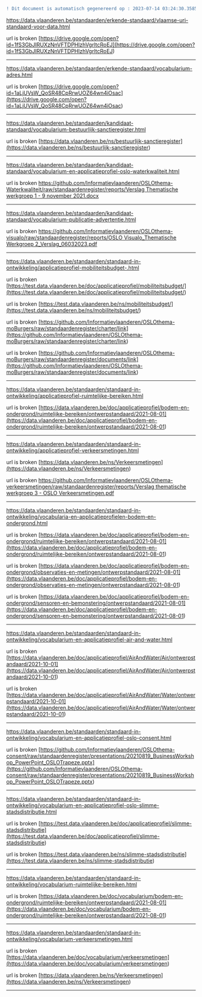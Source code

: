 ```diff
! Dit document is automatisch gegenereerd op : 2023-07-14 03:24:30.358558
```



[https://data.vlaanderen.be/standaarden/erkende-standaard/vlaamse-uri-standaard-voor-data.html
](https://data.vlaanderen.be/standaarden/erkende-standaard/vlaamse-uri-standaard-voor-data.html
)

url is broken [https://drive.google.com/open?id=1fS3GbJIRUXzNnVFTDPHlzhVgrltcRoEJ](<https://drive.google.com/open?id=1fS3GbJIRUXzNnVFTDPHlzhVgrltcRoEJ>) 


--------------------------------------------------


[https://data.vlaanderen.be/standaarden/erkende-standaard/vocabularium-adres.html
](https://data.vlaanderen.be/standaarden/erkende-standaard/vocabularium-adres.html
)

url is broken [https://drive.google.com/open?id=1aLjUVsW_QoSR48CpRrwUOZ64wn4iOsac](<https://drive.google.com/open?id=1aLjUVsW_QoSR48CpRrwUOZ64wn4iOsac>) 


--------------------------------------------------


[https://data.vlaanderen.be/standaarden/kandidaat-standaard/vocabularium-bestuurlijk-sanctieregister.html
](https://data.vlaanderen.be/standaarden/kandidaat-standaard/vocabularium-bestuurlijk-sanctieregister.html
)

url is broken [https://data.vlaanderen.be/ns/bestuurlijk-sanctieregister](<https://data.vlaanderen.be/ns/bestuurlijk-sanctieregister>) 


--------------------------------------------------


[https://data.vlaanderen.be/standaarden/kandidaat-standaard/vocabularium-en-applicatieprofiel-oslo-waterkwaliteit.html
](https://data.vlaanderen.be/standaarden/kandidaat-standaard/vocabularium-en-applicatieprofiel-oslo-waterkwaliteit.html
)

url is broken [https://github.com/Informatievlaanderen/OSLOthema-Waterkwaliteit/raw/standaardenregister/reports/Verslag Thematische werkgroep 1 - 9 november 2021.docx](<https://github.com/Informatievlaanderen/OSLOthema-Waterkwaliteit/raw/standaardenregister/reports/Verslag Thematische werkgroep 1 - 9 november 2021.docx>) 


--------------------------------------------------


[https://data.vlaanderen.be/standaarden/kandidaat-standaard/vocabularium-publicatie-advertentie.html
](https://data.vlaanderen.be/standaarden/kandidaat-standaard/vocabularium-publicatie-advertentie.html
)

url is broken [https://github.com/Informatievlaanderen/OSLOthema-visualo/raw/standaardenregister/reports/OSLO Visualo_Thematische Werkgroep 2_Verslag_06032023.pdf](<https://github.com/Informatievlaanderen/OSLOthema-visualo/raw/standaardenregister/reports/OSLO Visualo_Thematische Werkgroep 2_Verslag_06032023.pdf>) 


--------------------------------------------------


[https://data.vlaanderen.be/standaarden/standaard-in-ontwikkeling/applicatieprofiel-mobiliteitsbudget-.html
](https://data.vlaanderen.be/standaarden/standaard-in-ontwikkeling/applicatieprofiel-mobiliteitsbudget-.html
)

url is broken [https://test.data.vlaanderen.be/doc/applicatieprofiel/mobiliteitsbudget/](<https://test.data.vlaanderen.be/doc/applicatieprofiel/mobiliteitsbudget/>) 

url is broken [https://test.data.vlaanderen.be/ns/mobiliteitsbudget/](<https://test.data.vlaanderen.be/ns/mobiliteitsbudget/>) 

url is broken [https://github.com/Informatievlaanderen/OSLOthema-moBurgers/raw/standaardenregister/charter/link](<https://github.com/Informatievlaanderen/OSLOthema-moBurgers/raw/standaardenregister/charter/link>) 

url is broken [https://github.com/Informatievlaanderen/OSLOthema-moBurgers/raw/standaardenregister/documents/link](<https://github.com/Informatievlaanderen/OSLOthema-moBurgers/raw/standaardenregister/documents/link>) 


--------------------------------------------------


[https://data.vlaanderen.be/standaarden/standaard-in-ontwikkeling/applicatieprofiel-ruimtelijke-bereiken.html
](https://data.vlaanderen.be/standaarden/standaard-in-ontwikkeling/applicatieprofiel-ruimtelijke-bereiken.html
)

url is broken [https://data.vlaanderen.be/doc/applicatieprofiel/bodem-en-ondergrond/ruimtelijke-bereiken/ontwerpstandaard/2021-08-01](<https://data.vlaanderen.be/doc/applicatieprofiel/bodem-en-ondergrond/ruimtelijke-bereiken/ontwerpstandaard/2021-08-01>) 


--------------------------------------------------


[https://data.vlaanderen.be/standaarden/standaard-in-ontwikkeling/applicatieprofiel-verkeersmetingen.html
](https://data.vlaanderen.be/standaarden/standaard-in-ontwikkeling/applicatieprofiel-verkeersmetingen.html
)

url is broken [https://data.vlaanderen.be/ns/Verkeersmetingen](<https://data.vlaanderen.be/ns/Verkeersmetingen>) 

url is broken [https://github.com/Informatievlaanderen/OSLOthema-verkeersmetingen/raw/standaardenregister/reports/Verslag thematische werkgroep 3 - OSLO Verkeersmetingen.pdf](<https://github.com/Informatievlaanderen/OSLOthema-verkeersmetingen/raw/standaardenregister/reports/Verslag thematische werkgroep 3 - OSLO Verkeersmetingen.pdf>) 


--------------------------------------------------


[https://data.vlaanderen.be/standaarden/standaard-in-ontwikkeling/vocabularia-en-applicatieprofielen-bodem-en-ondergrond.html
](https://data.vlaanderen.be/standaarden/standaard-in-ontwikkeling/vocabularia-en-applicatieprofielen-bodem-en-ondergrond.html
)

url is broken [https://data.vlaanderen.be/doc/applicatieprofiel/bodem-en-ondergrond/ruimtelijke-bereiken/ontwerpstandaard/2021-08-01](<https://data.vlaanderen.be/doc/applicatieprofiel/bodem-en-ondergrond/ruimtelijke-bereiken/ontwerpstandaard/2021-08-01>) 

url is broken [https://data.vlaanderen.be/doc/applicatieprofiel/bodem-en-ondergrond/observaties-en-metingen/ontwerpstandaard/2021-08-01](<https://data.vlaanderen.be/doc/applicatieprofiel/bodem-en-ondergrond/observaties-en-metingen/ontwerpstandaard/2021-08-01>) 

url is broken [https://data.vlaanderen.be/doc/applicatieprofiel/bodem-en-ondergrond/sensoren-en-bemonstering/ontwerpstandaard/2021-08-01](<https://data.vlaanderen.be/doc/applicatieprofiel/bodem-en-ondergrond/sensoren-en-bemonstering/ontwerpstandaard/2021-08-01>) 


--------------------------------------------------


[https://data.vlaanderen.be/standaarden/standaard-in-ontwikkeling/vocabularium-en-applicatieprofiel-air-and-water.html
](https://data.vlaanderen.be/standaarden/standaard-in-ontwikkeling/vocabularium-en-applicatieprofiel-air-and-water.html
)

url is broken [https://data.vlaanderen.be/doc/applicatieprofiel/AirAndWater/Air/ontwerpstandaard/2021-10-01](<https://data.vlaanderen.be/doc/applicatieprofiel/AirAndWater/Air/ontwerpstandaard/2021-10-01>) 

url is broken [https://data.vlaanderen.be/doc/applicatieprofiel/AirAndWater/Water/ontwerpstandaard/2021-10-01](<https://data.vlaanderen.be/doc/applicatieprofiel/AirAndWater/Water/ontwerpstandaard/2021-10-01>) 


--------------------------------------------------


[https://data.vlaanderen.be/standaarden/standaard-in-ontwikkeling/vocabularium-en-applicatieprofiel-oslo-consent.html
](https://data.vlaanderen.be/standaarden/standaard-in-ontwikkeling/vocabularium-en-applicatieprofiel-oslo-consent.html
)

url is broken [https://github.com/Informatievlaanderen/OSLOthema-consent/raw/standaardenregister/presentations/20210819_BusinessWorkshop_PowerPoint_OSLOTrapeze.pptx](<https://github.com/Informatievlaanderen/OSLOthema-consent/raw/standaardenregister/presentations/20210819_BusinessWorkshop_PowerPoint_OSLOTrapeze.pptx>) 


--------------------------------------------------


[https://data.vlaanderen.be/standaarden/standaard-in-ontwikkeling/vocabularium-en-applicatieprofiel-oslo-slimme-stadsdistributie.html
](https://data.vlaanderen.be/standaarden/standaard-in-ontwikkeling/vocabularium-en-applicatieprofiel-oslo-slimme-stadsdistributie.html
)

url is broken [https://test.data.vlaanderen.be/doc/applicatieprofiel/slimme-stadsdistributie](<https://test.data.vlaanderen.be/doc/applicatieprofiel/slimme-stadsdistributie>) 

url is broken [https://test.data.vlaanderen.be/ns/slimme-stadsdistributie](<https://test.data.vlaanderen.be/ns/slimme-stadsdistributie>) 


--------------------------------------------------


[https://data.vlaanderen.be/standaarden/standaard-in-ontwikkeling/vocabularium-ruimtelijke-bereiken.html
](https://data.vlaanderen.be/standaarden/standaard-in-ontwikkeling/vocabularium-ruimtelijke-bereiken.html
)

url is broken [https://data.vlaanderen.be/doc/vocabularium/bodem-en-ondergrond/ruimtelijke-bereiken/ontwerpstandaard/2021-08-01](<https://data.vlaanderen.be/doc/vocabularium/bodem-en-ondergrond/ruimtelijke-bereiken/ontwerpstandaard/2021-08-01>) 


--------------------------------------------------


[https://data.vlaanderen.be/standaarden/standaard-in-ontwikkeling/vocabularium-verkeersmetingen.html
](https://data.vlaanderen.be/standaarden/standaard-in-ontwikkeling/vocabularium-verkeersmetingen.html
)

url is broken [https://data.vlaanderen.be/doc/vocabularium/verkeersmetingen](<https://data.vlaanderen.be/doc/vocabularium/verkeersmetingen>) 

url is broken [https://data.vlaanderen.be/ns/Verkeersmetingen](<https://data.vlaanderen.be/ns/Verkeersmetingen>) 


--------------------------------------------------